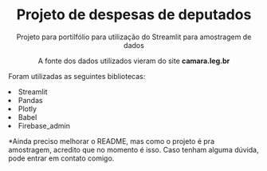<h1 align='center'>Projeto de despesas de deputados</h1>

<p align='center'>Projeto para portilfólio para utilização do Streamlit para amostragem de dados</p>
<p align='center'>A fonte dos dados utilizados vieram do site <b>camara.leg.br</b></p>

<p>Foram utilizadas as seguintes bibliotecas:</p>

<li>Streamlit</li>
<li>Pandas</li>
<li>Plotly</li>
<li>Babel</li>
<li>Firebase_admin</li>

<p>*Ainda preciso melhorar o README, mas como o projeto é pra amostragem, acredito que no momento é isso. Caso tenham alguma dúvida, pode entrar em contato comigo.</p>